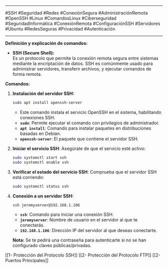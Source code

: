 
---

#SSH #Seguridad #Redes #ConexiónSegura #AdministraciónRemota #OpenSSH #Linux #ComandosLinux #Ciberseguridad #SeguridadInformática #ConexiónRemota #ConfiguraciónSSH #Servidores #Ubuntu #RedesSeguras #Privacidad #Autenticación

---
**Definición y explicación de comandos:**

- **SSH (Secure Shell):**  
    Es un protocolo que permite la conexión remota segura entre sistemas mediante la encriptación de datos. SSH es comúnmente usado para administrar servidores, transferir archivos, y ejecutar comandos de forma remota.

**Comandos:**

1. **Instalación del servidor SSH:**
    
    ```bash
    sudo apt install openssh-server
    ```
    
    - Este comando instala el servicio OpenSSH en el sistema, habilitando conexiones SSH.
    - **`sudo`**: Permite ejecutar el comando con privilegios de administrador.
    - **`apt install`**: Comando para instalar paquetes en distribuciones basadas en Debian.
    - **`openssh-server`**: El paquete que contiene el servidor SSH.
    
2. **Iniciar el servicio SSH**: Asegúrate de que el servicio esté activo:
    
    ```bash
    sudo systemctl start ssh
    sudo systemctl enable ssh
    ```
    
3. **Verificar el estado del servicio SSH**: Comprueba que el servidor SSH está corriendo:
    
    ```bash
    sudo systemctl status ssh
    ```
    
    
4. **Conexión a un servidor SSH:**
    
    ```bash
    ssh jeremyserver@192.168.1.106
    ```
    
    - **`ssh`**: Comando para iniciar una conexión SSH.
    - **`jeremyserver`**: Nombre de usuario en el servidor al que te conectarás.
    - **`192.168.1.106`**: Dirección IP del servidor al que deseas conectarte.
    
    **Nota:** Se te pedirá una contraseña para autenticarte si no se han configurado claves públicas/privadas.



[[1- Protección del Protocolo SSH]]
[[2- Protección del Protocolo FTP]]
[[2- Puertos Principales]]
